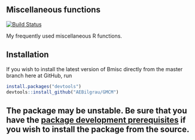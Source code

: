 Miscellaneous functions
-------------------------------------------------------
[![Build Status](https://api.travis-ci.org/AEBilgrau/Bmisc.svg?branch=master)](https://travis-ci.org/AEBilgrau/Bmisc)

My frequently used miscellaneous R functions.

## Installation
If you wish to install the latest version of Bmisc directly from the master branch here at GitHub, run 

```R
install.packages("devtools")
devtools::install_github("AEBilgrau/GMCM")
```
The package may be unstable. Be sure that you have the 
[package development prerequisites](http://www.rstudio.com/ide/docs/packages/prerequisites) if you wish to install the package from the source.
---

